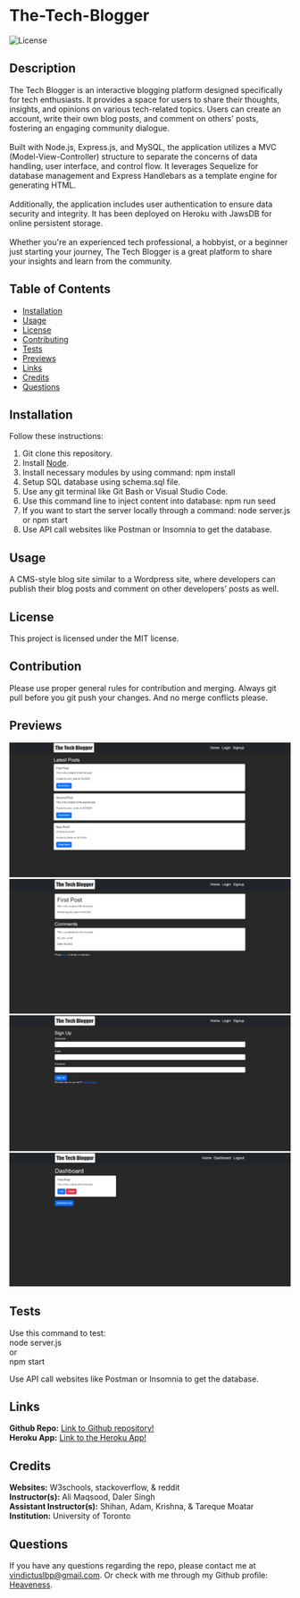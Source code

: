 # The-Tech-Blogger

![License](https://img.shields.io/badge/license-MIT-brightgreen.svg)

## Description
The Tech Blogger is an interactive blogging platform designed specifically for tech enthusiasts. It provides a space for users to share their thoughts, insights, and opinions on various tech-related topics. Users can create an account, write their own blog posts, and comment on others' posts, fostering an engaging community dialogue. <br>
<br>
Built with Node.js, Express.js, and MySQL, the application utilizes a MVC (Model-View-Controller) structure to separate the concerns of data handling, user interface, and control flow. It leverages Sequelize for database management and Express Handlebars as a template engine for generating HTML. <br>
<br>
Additionally, the application includes user authentication to ensure data security and integrity. It has been deployed on Heroku with JawsDB for online persistent storage. <br>
<br>
Whether you're an experienced tech professional, a hobbyist, or a beginner just starting your journey, The Tech Blogger is a great platform to share your insights and learn from the community.<br>

## Table of Contents
- [Installation](#installation)
- [Usage](#usage)
- [License](#license)
- [Contributing](#contribution)
- [Tests](#tests)
- [Previews](#previews)
- [Links](#links)
- [Credits](#credits)
- [Questions](#questions)
  
## Installation
Follow these instructions: <br>
1. Git clone this repository. <br>
2. Install [Node](https://nodejs.org/en). <br>
3. Install necessary modules by using command: npm install <br>
4. Setup SQL database using schema.sql file. <br>
5. Use any git terminal like Git Bash or Visual Studio Code. 
6. Use this command line to inject content into database: npm run seed <br>
7. If you want to start the server locally through a command: node server.js or npm start <br>
8. Use API call websites like Postman or Insomnia to get the database. <br>
  
## Usage
A CMS-style blog site similar to a Wordpress site, where developers can publish their blog posts and comment on other developers’ posts as well.
  
## License
This project is licensed under the MIT license.
  
## Contribution
Please use proper general rules for contribution and merging. Always git pull before you git push your changes. And no merge conflicts please. <br>
  
## Previews

![Tech Blog Preview 1](public/screenshot/Tech-Blog-Preview-1.png) <br>
![Tech Blog Preview 2](public/screenshot/Tech-Blog-Preview-2.png) <br>
![Tech Blog Preview 3](public/screenshot/Tech-Blog-Preview-3.png) <br>
![Tech Blog Preview 4](public/screenshot/Tech-Blog-Preview-4.png) <br>

## Tests
Use this command to test: <br>
node server.js <br>
or <br>
npm start <br>

Use API call websites like Postman or Insomnia to get the database.<br>

## Links
**Github Repo:** [Link to Github repository!](https://github.com/Heaveness/the-tech-blogger) <br>
**Heroku App:** [Link to the Heroku App!]() <br>

## Credits
**Websites:** W3schools, stackoverflow, & reddit <br>
**Instructor(s):** Ali Maqsood, Daler Singh <br>
**Assistant Instructor(s):** Shihan, Adam, Krishna, & Tareque Moatar <br>
**Institution:** University of Toronto <br>

## Questions
If you have any questions regarding the repo, please contact me at vindictuslbp@gmail.com. Or check with me through my Github profile: [Heaveness](https://github.com/Heaveness).